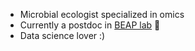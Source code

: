 - Microbial ecologist specialized in omics
- Currently a postdoc in [BEAP lab](https://github.com/beaplab) 👋 
- Data science lover :)

<!---
adriaaula/adriaaula is a ✨ special ✨ repository because its `README.md` (this file) appears on your GitHub profile.
You can click the Preview link to take a look at your changes.
--->

